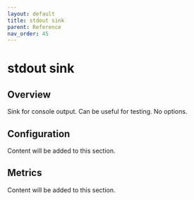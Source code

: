 ```yaml
---
layout: default
title: stdout sink
parent: Reference
nav_order: 45
---
```


# stdout sink

## Overview

Sink for console output. Can be useful for testing. No options.

## Configuration

Content will be added to this section.

## Metrics

Content will be added to this section.